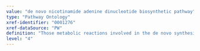 ```yaml
---
value: "de novo nicotinamide adenine dinucleotide biosynthetic pathway"
type: "Pathway Ontology"
xref-identifier: "0001276"
xref-dataSource: "PW"
definition: "Those metabolic reactions involved in the de novo synthesis of nicotinamide adenine dinucleotide (NAD), downstream of kynurenine metabolism of tryptophan degradation."
level: "4"
---
```

